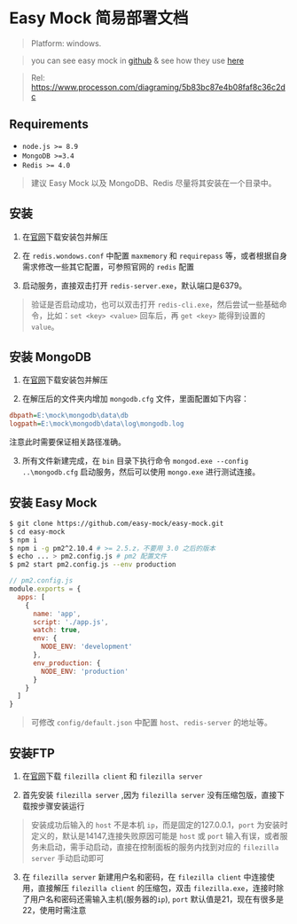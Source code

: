 # Easy Mock 简易部署文档

> Platform: windows.

> you can see easy mock in [github](https://github.com/easy-mock/easy-mock) & see how they use [here](https://juejin.im/post/59a8f15ef265da246c4a3822#heading-6)

> Rel: https://www.processon.com/diagraming/5b83bc87e4b08faf8c36c2dc

## Requirements

- `node.js >= 8.9`
- `MongoDB >=3.4`
- `Redis >= 4.0`

> 建议 Easy Mock 以及 MongoDB、Redis 尽量将其安装在一个目录中。

## 安装 

1. 在[官网](https://github.com/MicrosoftArchive/redis/releases)下载安装包并解压

2. 在 `redis.wondows.conf` 中配置 `maxmemory` 和 `requirepass` 等，或者根据自身需求修改一些其它配置，可参照官网的 `redis` 配置

3. 启动服务，直接双击打开 `redis-server.exe`，默认端口是6379。

> 验证是否启动成功，也可以双击打开 `redis-cli.exe`，然后尝试一些基础命令，比如：`set <key> <value>` 回车后，再 `get <key>` 能得到设置的 `value`。

## 安装 MongoDB

1. 在[官网](https://www.mongodb.com/download-center/community)下载安装包并解压

2. 在解压后的文件夹内增加 `mongodb.cfg` 文件，里面配置如下内容：

```ini
dbpath=E:\mock\mongodb\data\db
logpath=E:\mock\mongodb\data\log\mongodb.log
```

注意此时需要保证相关路径准确。

3. 所有文件新建完成，在 `bin` 目录下执行命令 `mongod.exe --config ..\mongodb.cfg` 启动服务，然后可以使用 `mongo.exe` 进行测试连接。

## 安装 Easy Mock

```bash
$ git clone https://github.com/easy-mock/easy-mock.git
$ cd easy-mock
$ npm i
$ npm i -g pm2^2.10.4 # >= 2.5.z，不要用 3.0 之后的版本
$ echo ... > pm2.config.js # pm2 配置文件
$ pm2 start pm2.config.js --env production
```

```javascript
// pm2.config.js
module.exports = {
  apps: [
    {
      name: 'app',
      script: './app.js',
      watch: true,
      env: {
        NODE_ENV: 'development'
      },
      env_production: {
        NODE_ENV: 'production'
      }
    }
  ]
}
```

> 可修改 `config/default.json` 中配置 `host`、`redis-server` 的地址等。

## 安装FTP

1. 在[官网](https://filezilla-project.org/)下载 `filezilla client` 和 `filezilla server`

2. 首先安装 `filezilla server` ,因为 `filezilla server` 没有压缩包版，直接下载按步骤安装运行

> 安装成功后输入的 `host` 不是本机 `ip`，而是固定的127.0.0.1，`port` 为安装时定义的，默认是14147,连接失败原因可能是 `host` 或 `port` 输入有误，或者服务未启动，需手动启动，直接在控制面板的服务内找到对应的 `filezilla server` 手动启动即可

3. 在 `filezilla server` 新建用户名和密码，在 `filezilla client` 中连接使用，直接解压 `filezilla client` 的压缩包，双击 `filezilla.exe`，连接时除了用户名和密码还需输入主机(服务器的`ip`), `port` 默认值是21，现在有很多是22，使用时需注意
